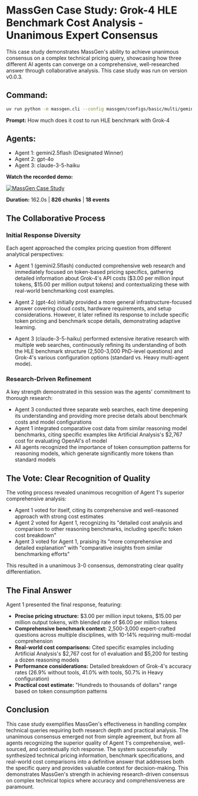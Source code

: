 # MassGen Case Study: Grok-4 HLE Benchmark Cost Analysis - Unanimous Expert Consensus

This case study demonstrates MassGen's ability to achieve unanimous consensus on a complex technical pricing query, showcasing how three different AI agents can converge on a comprehensive, well-researched answer through collaborative analysis. This case study was run on version v0.0.3.

## Command:
```bash
uv run python -m massgen.cli --config massgen/configs/basic/multi/gemini_4o_claude.yaml "How much does it cost to run HLE benchmark with Grok-4"
```

**Prompt:**
How much does it cost to run HLE benchmark with Grok-4

## Agents:

- Agent 1: gemini2.5flash (Designated Winner)
- Agent 2: gpt-4o
- Agent 3: claude-3-5-haiku

**Watch the recorded demo:**

[![MassGen Case Study](https://img.youtube.com/vi/VU444dr4q7E/0.jpg)](https://www.youtube.com/watch?v=VU444dr4q7E)

**Duration:** 162.0s | **826 chunks** | **18 events**

## The Collaborative Process

### Initial Response Diversity

Each agent approached the complex pricing question from different analytical perspectives:

- Agent 1 (gemini2.5flash) conducted comprehensive web research and immediately focused on token-based pricing specifics, gathering detailed information about Grok-4's API costs ($3.00 per million input tokens, $15.00 per million output tokens) and contextualizing these with real-world benchmarking cost examples.

- Agent 2 (gpt-4o) initially provided a more general infrastructure-focused answer covering cloud costs, hardware requirements, and setup considerations. However, it later refined its response to include specific token pricing and benchmark scope details, demonstrating adaptive learning.

- Agent 3 (claude-3-5-haiku) performed extensive iterative research with multiple web searches, continuously refining its understanding of both the HLE benchmark structure (2,500-3,000 PhD-level questions) and Grok-4's various configuration options (standard vs. Heavy multi-agent mode).

### Research-Driven Refinement

A key strength demonstrated in this session was the agents' commitment to thorough research:

- Agent 3 conducted three separate web searches, each time deepening its understanding and providing more precise details about benchmark costs and model configurations
- Agent 1 integrated comparative cost data from similar reasoning model benchmarks, citing specific examples like Artificial Analysis's $2,767 cost for evaluating OpenAI's o1 model
- All agents recognized the importance of token consumption patterns for reasoning models, which generate significantly more tokens than standard models

## The Vote: Clear Recognition of Quality

The voting process revealed unanimous recognition of Agent 1's superior comprehensive analysis:

- Agent 1 voted for itself, citing its comprehensive and well-reasoned approach with strong cost estimates
- Agent 2 voted for Agent 1, recognizing its "detailed cost analysis and comparison to other reasoning benchmarks, including specific token cost breakdown"
- Agent 3 voted for Agent 1, praising its "more comprehensive and detailed explanation" with "comparative insights from similar benchmarking efforts"

This resulted in a unanimous 3-0 consensus, demonstrating clear quality differentiation.

## The Final Answer

Agent 1 presented the final response, featuring:

- **Precise pricing structure:** $3.00 per million input tokens, $15.00 per million output tokens, with blended rate of $6.00 per million tokens
- **Comprehensive benchmark context:** 2,500-3,000 expert-crafted questions across multiple disciplines, with 10-14% requiring multi-modal comprehension
- **Real-world cost comparisons:** Cited specific examples including Artificial Analysis's $2,767 cost for o1 evaluation and $5,200 for testing a dozen reasoning models
- **Performance considerations:** Detailed breakdown of Grok-4's accuracy rates (26.9% without tools, 41.0% with tools, 50.7% in Heavy configuration)
- **Practical cost estimate:** "Hundreds to thousands of dollars" range based on token consumption patterns

## Conclusion

This case study exemplifies MassGen's effectiveness in handling complex technical queries requiring both research depth and practical analysis. The unanimous consensus emerged not from simple agreement, but from all agents recognizing the superior quality of Agent 1's comprehensive, well-sourced, and contextually rich response. The system successfully synthesized technical pricing information, benchmark specifications, and real-world cost comparisons into a definitive answer that addresses both the specific query and provides valuable context for decision-making. This demonstrates MassGen's strength in achieving research-driven consensus on complex technical topics where accuracy and comprehensiveness are paramount.
